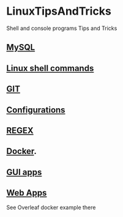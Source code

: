 # LinuxTipsAndTricks
Shell and console programs Tips and Tricks

## [MySQL](./tools/MySQL.md)
## [Linux shell commands](./tools/commands.md)
## [GIT](./tools/git.md)
## [Configurations](./config/configurations.md)
## [REGEX](https://github.com/restrepo/PythonTipsAndTricks/blob/master/python/REGEX.md)
## [Docker](./tools/docker.md). 
## [GUI apps](./gui/gui.md)
## [Web Apps](./webapps/webapps.md)
See Overleaf docker example there
